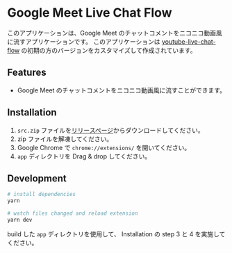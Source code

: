 # Google Meet Live Chat Flow

このアプリケーションは、Google Meet のチャットコメントをニコニコ動画風に流すアプリケーションです。
このアプリケーションは [youtube-live-chat-flow](https://github.com/fiahfy/youtube-live-chat-flow) の初期の方のバージョンをカスタマイズして作成されています。

## Features
* Google Meet のチャットコメントをニコニコ動画風に流すことができます。

## Installation
1. `src.zip` ファイルを[リリースページ](https://github.com/t0yohei/google-meet-live-chat-flow/releases)からダウンロードしてください。
2. zip ファイルを解凍してください。
3. Google Chrome で `chrome://extensions/` を開いてください。
4. `app` ディレクトリを Drag & drop してください。

## Development
``` bash
# install dependencies
yarn

# watch files changed and reload extension
yarn dev
```

build した `app` ディレクトリを使用して、 Installation の step 3 と 4 を実施してください。
